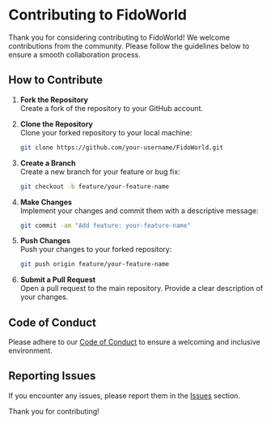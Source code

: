 # Contributing to FidoWorld

Thank you for considering contributing to FidoWorld! We welcome contributions from the community. Please follow the guidelines below to ensure a smooth collaboration process.

## How to Contribute

1. **Fork the Repository**  
    Create a fork of the repository to your GitHub account.

2. **Clone the Repository**  
    Clone your forked repository to your local machine:
    ```bash
    git clone https://github.com/your-username/FidoWorld.git
    ```

3. **Create a Branch**  
    Create a new branch for your feature or bug fix:
    ```bash
    git checkout -b feature/your-feature-name
    ```

4. **Make Changes**  
    Implement your changes and commit them with a descriptive message:
    ```bash
    git commit -am "Add feature: your-feature-name"
    ```

5. **Push Changes**  
    Push your changes to your forked repository:
    ```bash
    git push origin feature/your-feature-name
    ```

6. **Submit a Pull Request**  
    Open a pull request to the main repository. Provide a clear description of your changes.

## Code of Conduct

Please adhere to our [Code of Conduct](CODE_OF_CONDUCT.md) to ensure a welcoming and inclusive environment.

## Reporting Issues

If you encounter any issues, please report them in the [Issues](https://github.com/FidoWorld/FidoWorld/issues) section.

Thank you for contributing!